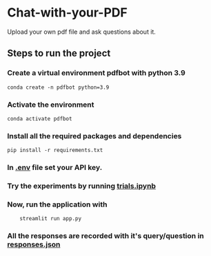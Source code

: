 # Chat-with-your-PDF
Upload your own pdf file and ask questions about it.

## Steps to run the project

### Create a virtual environment pdfbot with python 3.9
```
conda create -n pdfbot python=3.9
```

### Activate the environment
```
conda activate pdfbot
```

### Install all the required packages and dependencies
```
pip install -r requirements.txt
```

### In [.env](.env) file set your API key.

### Try the experiments by running [trials.ipynb](research/trials.ipynb)

### Now, run the application with 
```
    streamlit run app.py
```

### All the responses are recorded with it's query/question in [responses.json](responses.json)
